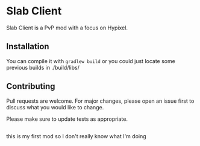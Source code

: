 # Slab Client

Slab Client is a PvP mod with a focus on Hypixel.

## Installation

You can compile it with `gradlew build` or you could just locate some previous builds in ./build/libs/


## Contributing
Pull requests are welcome. For major changes, please open an issue first to discuss what you would like to change.

Please make sure to update tests as appropriate.

##
this is my first mod so I don't really know what I'm doing
